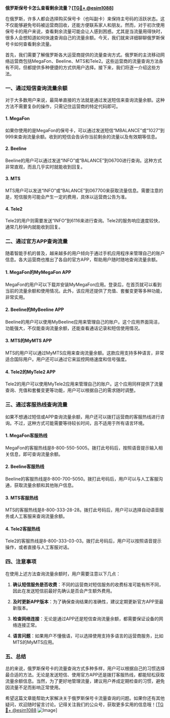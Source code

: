 **俄罗斯保号卡怎么查看剩余流量？[[TG💪+ @esim1088](https://t.me/s/esim1088)]**

在俄罗斯，许多人都会选择购买保号卡（也叫副卡）来保持主号码的活跃状态。这不仅能够避免号码被运营商回收，还能方便联系家人和朋友。然而，对于初次使用保号卡的用户来说，查看剩余流量可能会让人感到困惑。尤其是当流量用得快时，很多人会想知道如何快速查询自己的流量余额。今天，我们就来详细聊聊俄罗斯保号卡如何查看剩余流量。

首先，我们需要了解俄罗斯各大运营商提供的流量查询方式。俄罗斯的主流移动网络运营商包括MegaFon、Beeline、MTS和Tele2。这些运营商的流量查询方法各有不同，但都提供多种便捷的方式供用户选择。接下来，我们将逐一介绍这些方法。

### 一、通过短信查询流量余额

对于大多数用户来说，最简单直接的方法就是通过发送短信来查询流量余额。这种方法不需要复杂的操作，只需记住运营商的特定代码即可。

#### 1. MegaFon
如果你使用的是MegaFon的保号卡，可以通过发送短信“MBALANCE”或“1027”到999来查询流量余额。收到的短信会告诉你当前剩余的流量以及有效期等信息。

#### 2. Beeline
Beeline的用户可以通过发送“INFO”或“BALANCE”到06700进行查询。这种方式非常直观，而且几乎实时就能收到回复。

#### 3. MTS
MTS用户可以发送“INFO”或“BALANCE”到067700来获取流量信息。需要注意的是，短信服务可能会产生一定的费用，具体以运营商公告为准。

#### 4. Tele2
Tele2的用户则需要发送“INFO”到6116来进行查询。Tele2的服务响应速度较快，通常几秒钟内就能收到回复。

### 二、通过官方APP查询流量

随着智能手机的普及，越来越多的用户倾向于通过手机应用程序来管理自己的账户信息。各大运营商也推出了各自的官方APP，帮助用户随时随地查询流量余额。

#### 1. MegaFon的MyMegaFon APP
MegaFon的用户可以下载并安装MyMegaFon应用。登录后，在首页就可以看到当前的流量余额和使用情况。此外，该应用还提供了充值、套餐变更等多种功能，非常实用。

#### 2. Beeline的MyBeeline APP
Beeline的用户可以使用MyBeeline应用来管理自己的账户。这个应用界面简洁，功能强大，不仅能查询流量余额，还能查看通话记录和短信使用情况。

#### 3. MTS的MyMTS APP
MTS的用户可以通过MyMTS应用来查询流量余额。这款应用支持多种语言，非常适合国际用户。用户还可以通过它来监控网络速度和信号强度。

#### 4. Tele2的MyTele2 APP
Tele2的用户可以使用MyTele2应用来管理自己的账户。这个应用同样提供了流量查询、充值和套餐变更等功能，用户可以根据自己的需求随时调整。

### 三、通过客服热线查询流量

如果不想通过短信或APP查询流量余额，用户还可以拨打运营商的客服热线进行咨询。不过，这种方式可能需要等待较长时间，且不适用于所有语言环境。

#### 1. MegaFon客服热线
MegaFon的客服热线是8-800-550-5005。拨打此号码后，按照语音提示输入相关信息，即可查询流量余额。

#### 2. Beeline客服热线
Beeline的客服热线是8-800-700-5050。拨打此号码后，用户可以与人工客服沟通，获取流量余额和其他账户信息。

#### 3. MTS客服热线
MTS的客服热线是8-800-333-28-28。拨打此号码后，用户可以选择自动语音服务或人工客服来查询流量余额。

#### 4. Tele2客服热线
Tele2的客服热线是8-800-333-03-03。拨打此号码后，用户可以按照语音提示操作，或者直接与人工客服对话。

### 四、注意事项

在使用上述方法查询流量余额时，用户需要注意以下几点：

1. **确认短信服务是否收费**：不同的运营商对短信服务的收费标准可能有所不同，因此在发送短信前最好先确认是否会产生额外费用。
   
2. **及时更新APP版本**：为了确保查询结果的准确性，建议定期更新官方APP至最新版本。

3. **检查网络连接**：无论是通过APP还是短信查询流量余额，都需要保证设备的网络连接正常。

4. **语言问题**：如果用户不懂俄语，可以选择使用支持多语言的运营商服务，比如MTS的MyMTS应用。

### 五、总结

总的来说，俄罗斯保号卡的流量查询方式多种多样，用户可以根据自己的习惯选择最合适的方法。无论是发送短信、使用官方APP还是拨打客服热线，都能轻松获取流量余额信息。当然，为了更好地管理流量，建议用户养成定期检查的习惯，避免因流量不足而影响正常使用。

希望这篇文章能帮助大家解决关于俄罗斯保号卡流量查询的问题。如果你还有其他疑问，欢迎随时留言讨论。记得关注我们的公众号，获取更多实用的信息哦！[[TG💪+ @esim1088](https://t.me/s/esim1088) ![Image](https://i.postimg.cc/4NQfJmqS/Snipaste-2025-05-13-00-14-12.png)]